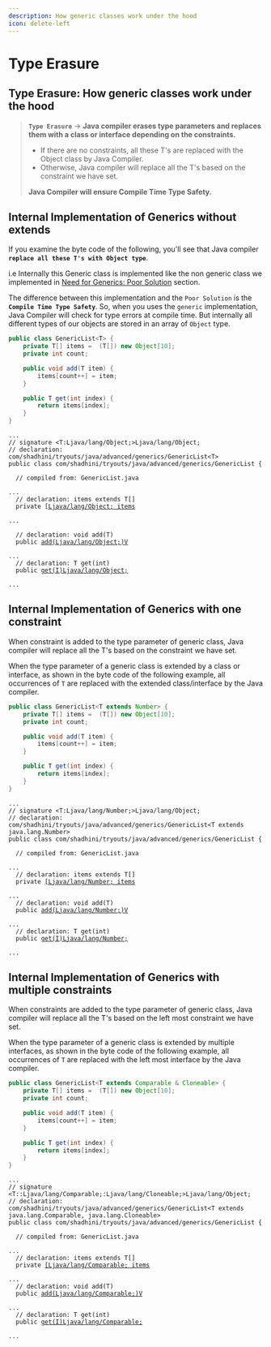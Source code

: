 ```yaml
---
description: How generic classes work under the hood
icon: delete-left
---
```


# Type Erasure

## Type Erasure: How generic classes work under the hood

> **`Type Erasure`** -> **Java compiler erases type parameters and replaces them with a class or interface depending on the constraints.**
>
> * If there are no constraints, all these T's are replaced with the Object class by Java Compiler.
> * Otherwise, Java compiler will replace all the T's based on the constraint we have set.&#x20;
>
> **Java Compiler will ensure Compile Time Type Safety.**

## Internal Implementation of Generics without extends

If you examine the byte code of the following, you'll see that Java compiler **`replace all these T's with Object type`**.

i.e Internally this Generic class is implemented like the non generic class we implemented in [Need for Generics: Poor Solution](need-for-generics.md#poor-solution) section.

The difference between this implementation and the `Poor Solution` is the **`Compile Time Type Safety`**. So, when you uses the `generic` implementation, Java Compiler will check for type errors at compile time. But internally all different types of our objects are stored in an array of `Object` type.

```java
public class GenericList<T> {
    private T[] items =  (T[]) new Object[10];
    private int count;

    public void add(T item) {
        items[count++] = item;
    }

    public T get(int index) {
        return items[index];
    }
}
```

<pre><code>...
// signature &#x3C;T:Ljava/lang/Object;>Ljava/lang/Object;
// declaration: com/shadhini/tryouts/java/advanced/generics/GenericList&#x3C;T>
public class com/shadhini/tryouts/java/advanced/generics/GenericList {

  // compiled from: GenericList.java
  
...
  // declaration: items extends T[]
  private [<a data-footnote-ref href="#user-content-fn-1">Ljava/lang/Object; items</a>

...

  // declaration: void add(T)
  public <a data-footnote-ref href="#user-content-fn-2">add(Ljava/lang/Object;)V</a>
   
...
  // declaration: T get(int)
  public <a data-footnote-ref href="#user-content-fn-3">get(I)Ljava/lang/Object;</a>
  
...
</code></pre>



## Internal Implementation of Generics with one constraint

When constraint is added to the type parameter of generic class, Java compiler will replace all the T's based on the constraint we have set.&#x20;

When the type parameter of a generic class is extended by a class or interface, as shown in the byte code of the following example, all occurrences of `T` are replaced with the extended class/interface by the Java compiler.

```java
public class GenericList<T extends Number> {
    private T[] items =  (T[]) new Object[10];
    private int count;

    public void add(T item) {
        items[count++] = item;
    }

    public T get(int index) {
        return items[index];
    }
}
```

<pre><code>...
// signature &#x3C;T:Ljava/lang/Number;>Ljava/lang/Object;
// declaration: com/shadhini/tryouts/java/advanced/generics/GenericList&#x3C;T extends java.lang.Number>
public class com/shadhini/tryouts/java/advanced/generics/GenericList {

  // compiled from: GenericList.java
  
...
  // declaration: items extends T[]
  private <a data-footnote-ref href="#user-content-fn-4">[Ljava/lang/Number; items</a>

...
  // declaration: void add(T)
  public <a data-footnote-ref href="#user-content-fn-5">add(Ljava/lang/Number;)V</a>

...
  // declaration: T get(int)
  public <a data-footnote-ref href="#user-content-fn-6">get(I)Ljava/lang/Number;</a>
   
...
</code></pre>



## Internal Implementation of Generics with multiple constraints

When constraints are added to the type parameter of generic class, Java compiler will replace all the T's based on the left most constraint we have set.&#x20;

When the type parameter of a generic class is extended by multiple interfaces, as shown in the byte code of the following example, all occurrences of `T` are replaced with the left most interface by the Java compiler.

```java
public class GenericList<T extends Comparable & Cloneable> {
    private T[] items =  (T[]) new Object[10];
    private int count;

    public void add(T item) {
        items[count++] = item;
    }

    public T get(int index) {
        return items[index];
    }
}
```

<pre><code>...
// signature &#x3C;T::Ljava/lang/Comparable;:Ljava/lang/Cloneable;>Ljava/lang/Object;
// declaration: com/shadhini/tryouts/java/advanced/generics/GenericList&#x3C;T extends java.lang.Comparable, java.lang.Cloneable>
public class com/shadhini/tryouts/java/advanced/generics/GenericList {

  // compiled from: GenericList.java

...
  // declaration: items extends T[]
  private <a data-footnote-ref href="#user-content-fn-4">[Ljava/lang/Comparable; items</a>

...
  // declaration: void add(T)
  public <a data-footnote-ref href="#user-content-fn-5">add(Ljava/lang/Comparable;)V</a>

...
  // declaration: T get(int)
  public <a data-footnote-ref href="#user-content-fn-6">get(I)Ljava/lang/Comparable;</a>
   
...
</code></pre>

[^1]: items field

[^2]: Declaration of add() method

[^3]: declaration of get() method

[^4]: items field declaration

[^5]: add() method declaration

[^6]: get() method declaration
